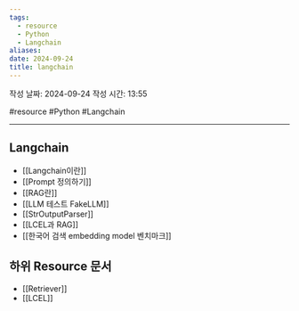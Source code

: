 ```yaml
---
tags:
  - resource
  - Python
  - Langchain
aliases: 
date: 2024-09-24
title: langchain
---
```

	
작성 날짜: 2024-09-24
작성 시간: 13:55

#resource #Python #Langchain 

---

## Langchain

- [[Langchain이란]]
- [[Prompt 정의하기]]
- [[RAG란]]
- [[LLM 테스트 FakeLLM]]
- [[StrOutputParser]]
- [[LCEL과 RAG]]
- [[한국어 검색 embedding model 벤치마크]]

## 하위 Resource 문서

- [[Retriever]]
- [[LCEL]]